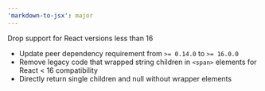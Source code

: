 ```yaml
---
'markdown-to-jsx': major
---
```


Drop support for React versions less than 16

- Update peer dependency requirement from `>= 0.14.0` to `>= 16.0.0`
- Remove legacy code that wrapped string children in `<span>` elements for React < 16 compatibility
- Directly return single children and null without wrapper elements
